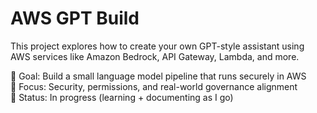 # AWS GPT Build

This project explores how to create your own GPT-style assistant using AWS services like Amazon Bedrock, API Gateway, Lambda, and more.

🧠 Goal: Build a small language model pipeline that runs securely in AWS  
🔐 Focus: Security, permissions, and real-world governance alignment  
📌 Status: In progress (learning + documenting as I go)  
